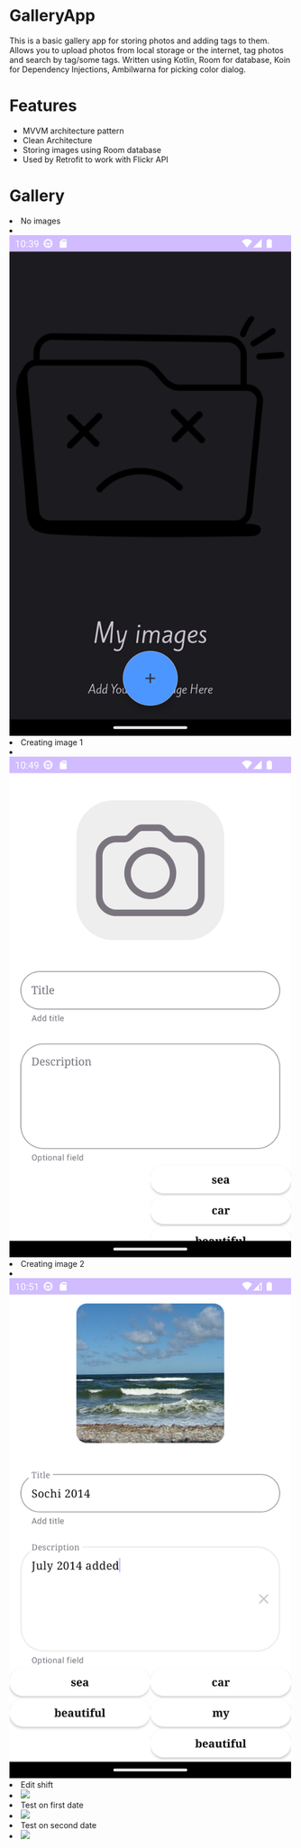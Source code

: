 # GalleryApp

This is a basic gallery app for storing photos and adding tags to them.
Allows you to upload photos from local storage or the internet, tag photos and search by tag/some tags.
Written using Kotlin, Room for database, Koin for Dependency Injections, Ambilwarna for picking color dialog.

# Features
- MVVM architecture pattern
- Clean Architecture
- Storing images using Room database
- Used by Retrofit to work with Flickr API

# Gallery

<li>
  No images
</li>
<li>
  <img src="screenshots/empty_main_screen.png" width="500">
</li>
<li>
  Creating image 1
</li>
<li>
  <img src="screenshots/adding_image_no_tags.png" width="500">
</li>
<li>
 Creating image 2
</li>
<li>
  <img src="screenshots/adding_image_added_tags.png" width="500">
</li>
<li>
  Edit shift
</li>
<li>
  <img src="screenshots/Screenshot_20230927_233136.png" width="500">
</li>
<li>
  Test on first date
</li>
<li>
  <img src="screenshots/Screenshot_20230927_233208.png" width="500">
</li>
<li>
  Test on second date
</li>
<li>
  <img src="screenshots/Screenshot_20230927_233218.png" width="500">
</li>
